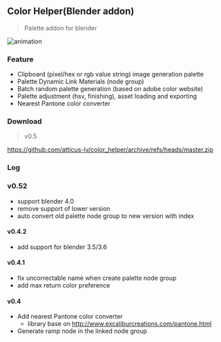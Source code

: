 ## Color Helper(Blender addon)
> Palette addon for blender

![animation](res/animation.gif)
### Feature
+ Clipboard (pixel/hex or rgb value string) image generation palette
+ Palette Dynamic Link Materials (node group)
+ Batch random palette generation (based on adobe color website)
+ Palette adjustment (hsv, finishing), asset loading and exporting
+ Nearest Pantone color converter

### Download
> v0.5

https://github.com/atticus-lv/color_helper/archive/refs/heads/master.zip

### Log

### v0.52
+ support blender 4.0
+ remove support of lower version
+ auto convert old palette node group to new version with index

#### v0.4.2
+ add support for blender 3.5/3.6

#### v0.4.1
+ fix uncorrectable name when create palette node group
+ add max return color preference

#### v0.4
+ Add nearest Pantone color converter
  + library base on http://www.excaliburcreations.com/pantone.html
+ Generate ramp node in the linked node group
